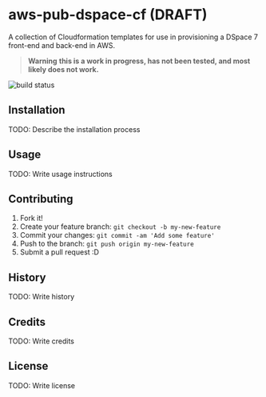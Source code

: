 # aws-pub-dspace-cf (DRAFT)

A collection of Cloudformation templates for use in provisioning a DSpace 7 front-end and back-end in AWS.

> **Warning**
> **this is a work in progress, has not been tested, and most likely does not
> work.**

![build status](https://github.com/escholarship/aws-pub-dspace-cf/actions/workflows/cfn-lint.yml/badge.svg?branch=main)


## Installation

TODO: Describe the installation process

## Usage

TODO: Write usage instructions

## Contributing

1. Fork it!
2. Create your feature branch: `git checkout -b my-new-feature`
3. Commit your changes: `git commit -am 'Add some feature'`
4. Push to the branch: `git push origin my-new-feature`
5. Submit a pull request :D

## History

TODO: Write history

## Credits

TODO: Write credits

## License

TODO: Write license
